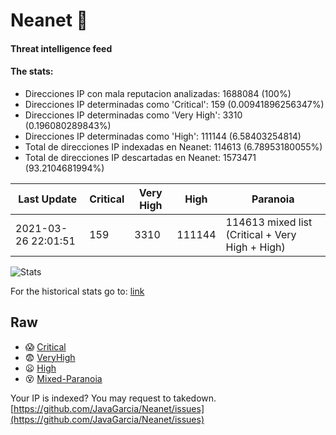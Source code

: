 # Neanet :hocho:
#### Threat intelligence feed
#### The stats:

- Direcciones IP con mala reputacion analizadas: 1688084 (100%)
- Direcciones IP determinadas como 'Critical':  159 (0.00941896256347%)
- Direcciones IP determinadas como 'Very High':  3310 (0.196080289843%)
- Direcciones IP determinadas como 'High':  111144 (6.58403254814)
- Total de direcciones IP indexadas en Neanet:  114613 (6.78953180055%)
- Total de direcciones IP descartadas en Neanet:  1573471 (93.2104681994%)

| Last Update | Critical | Very High | High | Paranoia |
| --- | --- | --- | --- | --- |
| 2021-03-26 22:01:51 | 159 | 3310 | 111144 | 114613 mixed list (Critical + Very High + High)|

![Stats](https://docs.google.com/spreadsheets/d/e/2PACX-1vSnaNMIXVabIpDJjufMlzH7poXnshF3mgd8Is1g9ytUEzVsP5my4Trn8f-xkoLLQ38xpL3HtmUexLo6/pubchart?oid=501124687&format=image)

For the historical stats go to: [link](/stats.csv)
## Raw
- :scream: [Critical](https://raw.githubusercontent.com/JavaGarcia/Neanet/master/blacklists/neanet_critical.txt)
- :fearful: [VeryHigh](https://raw.githubusercontent.com/JavaGarcia/Neanet/master/blacklists/neanet_veryHigh.txtt)
- :frowning: [High](https://raw.githubusercontent.com/JavaGarcia/Neanet/master/blacklists/neanet_high.txt)
- :dizzy_face: [Mixed-Paranoia](https://raw.githubusercontent.com/JavaGarcia/Neanet/master/blacklists/neanet_all.txt)


Your IP is indexed? You may request to takedown. [https://github.com/JavaGarcia/Neanet/issues](https://github.com/JavaGarcia/Neanet/issues)

























































































































































































































































































































































































































































































































































































































































































































































































































































































































































































































































































































































































































































































































































































































































































































































































































































































































































































































































































































































































































































































































































































































































































































































































































































































































































































































































































































































































































































































































































































































































































































































































































































































































































































































































































































































































































































































































































































































































































































































































































































































































































































































































































































































































































































































































































































































































































































































































































































































































































































































































































































































































































































































































































